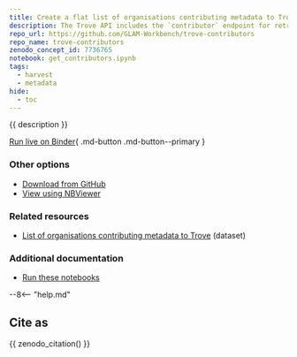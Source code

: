 ```yaml
---
title: Create a flat list of organisations contributing metadata to Trove
description: The Trove API includes the `contributor` endpoint for retrieving information about organisations whose metadata is aggregated into Trove. However, the data can be difficult to use because of its nested structure, with some organisations having several levels of subsidiaries. There's also some inconsistency in the way nested records are named. This notebook aims to work around these problems by converting the nested data into a single flat list of organisations.
repo_url: https://github.com/GLAM-Workbench/trove-contributors
repo_name: trove-contributors
zenodo_concept_id: 7736765
notebook: get_contributors.ipynb
tags:
  - harvest
  - metadata
hide:
  - toc
---
```


{{ description }}

[Run live on Binder](https://mybinder.org/v2/gh/GLAM-Workbench/{{repo_name}}/master?urlpath=lab%2Ftree%2F{{notebook}}){ .md-button .md-button--primary }

### Other options

* [Download from GitHub](https://github.com/GLAM-Workbench/{{repo_name}}/blob/master/{{notebook}})
* [View using NBViewer](https://nbviewer.jupyter.org/github/GLAM-Workbench/{{repo_name}}/blob/master/{{notebook}})

### Related resources

* [List of organisations contributing metadata to Trove](trove-contributors-list.md)  (dataset)

### Additional documentation

* [Run these notebooks](../#run-these-notebooks)

--8<-- "help.md"

## Cite as

{{ zenodo_citation() }}
